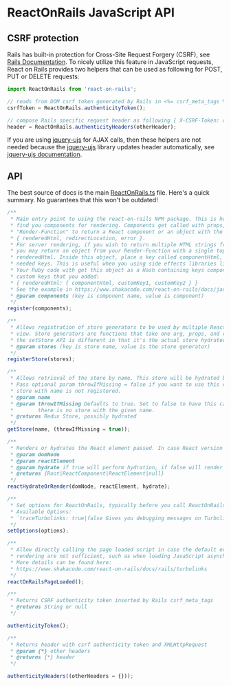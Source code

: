 # ReactOnRails JavaScript API

## CSRF protection

Rails has built-in protection for Cross-Site Request Forgery (CSRF), see [Rails Documentation](http://guides.rubyonrails.org/security.html#cross-site-request-forgery-csrf). To nicely utilize this feature in JavaScript requests, React on Rails provides two helpers that can be used as following for POST, PUT or DELETE requests:

```js
import ReactOnRails from 'react-on-rails';

// reads from DOM csrf token generated by Rails in <%= csrf_meta_tags %>
csrfToken = ReactOnRails.authenticityToken();

// compose Rails specific request header as following { X-CSRF-Token: csrfToken, X-Requested-With: XMLHttpRequest }
header = ReactOnRails.authenticityHeaders(otherHeader);
```

If you are using [jquery-ujs](https://github.com/rails/jquery-ujs) for AJAX calls, then these helpers are not needed because the [jquery-ujs](https://github.com/rails/jquery-ujs) library updates header automatically, see [jquery-ujs documentation](https://robots.thoughtbot.com/a-tour-of-rails-jquery-ujs#cross-site-request-forgery-protection).

## API

The best source of docs is the main [ReactOnRails.ts](https://github.com/shakacode/react_on_rails/blob/master/node_package/src/ReactOnRails.ts) file. Here's a quick summary. No guarantees that this won't be outdated!

```js
/**
 * Main entry point to using the react-on-rails NPM package. This is how Rails will be able to
 * find you components for rendering. Components get called with props, or you may use a
 * "Render-Function" to return a React component or an object with the following shape:
 * { renderedHtml, redirectLocation, error }.
 * For server rendering, if you wish to return multiple HTML strings from a Render-Function,
 * you may return an object from your Render-Function with a single top level property of
 * renderedHtml. Inside this object, place a key called componentHtml, along with any other
 * needed keys. This is useful when you using side effects libraries like React Helmet.
 * Your Ruby code with get this object as a Hash containing keys componentHtml and any other
 * custom keys that you added:
 * { renderedHtml: { componentHtml, customKey1, customKey2 } }
 * See the example in https://www.shakacode.com/react-on-rails/docs/javascript/react-helmet
 * @param components (key is component name, value is component)
 */
register(components);

/**
 * Allows registration of store generators to be used by multiple React components on one Rails
 * view. Store generators are functions that take one arg, props, and return a store. Note that
 * the setStore API is different in that it's the actual store hydrated with props.
 * @param stores (key is store name, value is the store generator)
 */
registerStore(stores);

/**
 * Allows retrieval of the store by name. This store will be hydrated by any Rails form props.
 * Pass optional param throwIfMissing = false if you want to use this call to get back null if the
 * store with name is not registered.
 * @param name
 * @param throwIfMissing Defaults to true. Set to false to have this call return undefined if
 *        there is no store with the given name.
 * @returns Redux Store, possibly hydrated
 */
getStore(name, (throwIfMissing = true));

/**
 * Renders or hydrates the React element passed. In case React version is >=18 will use the root API.
 * @param domNode
 * @param reactElement
 * @param hydrate if true will perform hydration, if false will render
 * @returns {Root|ReactComponent|ReactElement|null}
 */
reactHydrateOrRender(domNode, reactElement, hydrate);

/**
 * Set options for ReactOnRails, typically before you call ReactOnRails.register
 * Available Options:
 * `traceTurbolinks: true|false Gives you debugging messages on Turbolinks events
 */
setOptions(options);

/**
 * Allow directly calling the page loaded script in case the default events that trigger React
 * rendering are not sufficient, such as when loading JavaScript asynchronously with TurboLinks:
 * More details can be found here:
 * https://www.shakacode.com/react-on-rails/docs/rails/turbolinks
 */
reactOnRailsPageLoaded();

/**
 * Returns CSRF authenticity token inserted by Rails csrf_meta_tags
 * @returns String or null
 */

authenticityToken();

/**
 * Returns header with csrf authenticity token and XMLHttpRequest
 * @param {*} other headers
 * @returns {*} header
 */

authenticityHeaders((otherHeaders = {}));
```
